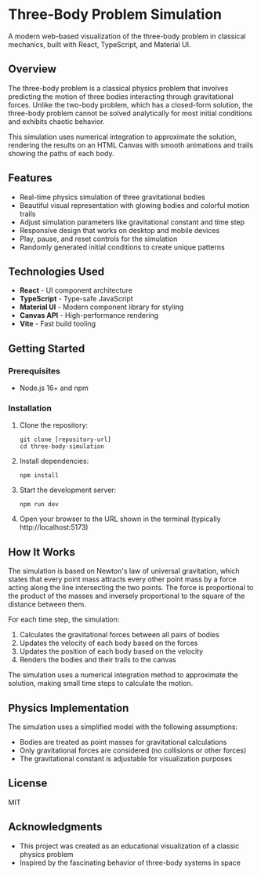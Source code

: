 # Three-Body Problem Simulation

A modern web-based visualization of the three-body problem in classical mechanics, built with React, TypeScript, and Material UI.

## Overview

The three-body problem is a classical physics problem that involves predicting the motion of three bodies interacting through gravitational forces. Unlike the two-body problem, which has a closed-form solution, the three-body problem cannot be solved analytically for most initial conditions and exhibits chaotic behavior.

This simulation uses numerical integration to approximate the solution, rendering the results on an HTML Canvas with smooth animations and trails showing the paths of each body.

## Features

- Real-time physics simulation of three gravitational bodies
- Beautiful visual representation with glowing bodies and colorful motion trails
- Adjust simulation parameters like gravitational constant and time step
- Responsive design that works on desktop and mobile devices
- Play, pause, and reset controls for the simulation
- Randomly generated initial conditions to create unique patterns

## Technologies Used

- **React** - UI component architecture
- **TypeScript** - Type-safe JavaScript
- **Material UI** - Modern component library for styling
- **Canvas API** - High-performance rendering
- **Vite** - Fast build tooling

## Getting Started

### Prerequisites

- Node.js 16+ and npm

### Installation

1. Clone the repository:

   ```
   git clone [repository-url]
   cd three-body-simulation
   ```

2. Install dependencies:

   ```
   npm install
   ```

3. Start the development server:

   ```
   npm run dev
   ```

4. Open your browser to the URL shown in the terminal (typically http://localhost:5173)

## How It Works

The simulation is based on Newton's law of universal gravitation, which states that every point mass attracts every other point mass by a force acting along the line intersecting the two points. The force is proportional to the product of the masses and inversely proportional to the square of the distance between them.

For each time step, the simulation:

1. Calculates the gravitational forces between all pairs of bodies
2. Updates the velocity of each body based on the forces
3. Updates the position of each body based on the velocity
4. Renders the bodies and their trails to the canvas

The simulation uses a numerical integration method to approximate the solution, making small time steps to calculate the motion.

## Physics Implementation

The simulation uses a simplified model with the following assumptions:

- Bodies are treated as point masses for gravitational calculations
- Only gravitational forces are considered (no collisions or other forces)
- The gravitational constant is adjustable for visualization purposes

## License

MIT

## Acknowledgments

- This project was created as an educational visualization of a classic physics problem
- Inspired by the fascinating behavior of three-body systems in space

